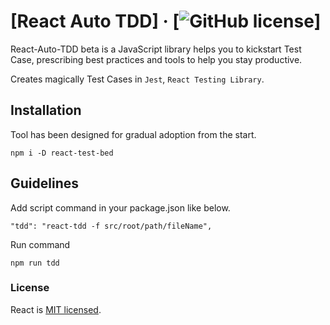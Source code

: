 # [React Auto TDD] &middot; [![GitHub license](https://img.shields.io/badge/license-MIT-blue.svg)]

React-Auto-TDD beta is a JavaScript library helps you to kickstart Test Case, prescribing best practices and tools to help you stay productive.

Creates magically Test Cases in `Jest`, `React Testing Library`.

## Installation

Tool has been designed for gradual adoption from the start.

```
npm i -D react-test-bed
```

## Guidelines

Add script command in your package.json like below.

```
"tdd": "react-tdd -f src/root/path/fileName",
```

Run command

```
npm run tdd
```

### License

React is [MIT licensed](./LICENSE).